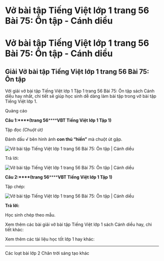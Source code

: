 # Vở bài tập Tiếng Việt lớp 1 trang 56 Bài 75: Ôn tập - Cánh diều

# Vở bài tập Tiếng Việt lớp 1 trang 56 Bài 75: Ôn tập - Cánh diều

## Giải Vở bài tập Tiếng Việt lớp 1 trang 56 Bài 75: Ôn tập

Với giải vở bài tập Tiếng Việt lớp 1 Tập 1 trang 56 Bài 75: Ôn tập sách Cánh diều hay nhất, chi tiết sẽ giúp học sinh dễ dàng làm bài tập trong vở bài tập Tiếng Việt lớp 1.

Quảng cáo

**Câu 1:****(trang 56********VBT Tiếng Việt lớp 1 Tập 1)**

Tập đọc _(Chuột út)_

Đánh dấu √ bên hình ảnh **con thú “hiền”** mà chuột út gặp.

![Vở bài tập Tiếng Việt lớp 1 trang 56 Bài 75: Ôn tập | Cánh diều](https://www.vietjack.com/vbt-tieng-viet-1-cd/images/bai-75-on-tap-87372.png)

Trả lời:

![Vở bài tập Tiếng Việt lớp 1 trang 56 Bài 75: Ôn tập | Cánh diều](https://www.vietjack.com/vbt-tieng-viet-1-cd/images/bai-75-on-tap-87380.png)

  


**Câu 2:****(trang 56********VBT Tiếng Việt lớp 1 Tập 1)**

Tập chép:

![Vở bài tập Tiếng Việt lớp 1 trang 56 Bài 75: Ôn tập | Cánh diều](https://www.vietjack.com/vbt-tieng-viet-1-cd/images/bai-75-on-tap-87374.png)

**Trả lời:**

Học sinh chép theo mẫu. 

Xem thêm các bài giải vở bài tập Tiếng Việt lớp 1 sách Cánh diều hay, chi tiết khác:

Xem thêm các tài liệu học tốt lớp 1 hay khác:

* * *

Các loạt bài lớp 2 Chân trời sáng tạo khác
